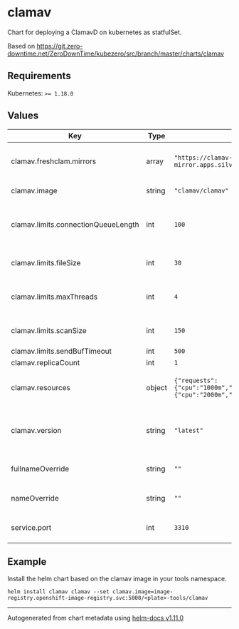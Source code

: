 # clamav

Chart for deploying a ClamavD on kubernetes as statfulSet.

Based on https://git.zero-downtime.net/ZeroDownTime/kubezero/src/branch/master/charts/clamav

## Requirements

Kubernetes: `>= 1.18.0`

## Values

| Key | Type | Default | Description |
|-----|------|---------|-------------|
| clamav.freshclam.mirrors | array | `"https://clamav-mirror.apps.silver.devops.gov.bc.ca"` | A list of clamav mirrors to be used by the clamav service |
| clamav.image | string | `"clamav/clamav"` | The clamav docker image |
| clamav.limits.connectionQueueLength | int | `100` | Maximum length the queue of pending connections may grow to |
| clamav.limits.fileSize | int | `30` | The largest file size scanable by clamav, in MB |
| clamav.limits.maxThreads | int | `4` | Maximum number of threads running at the same time. |
| clamav.limits.scanSize | int | `150` | The largest scan size permitted in clamav, in MB |
| clamav.limits.sendBufTimeout | int | `500` |  |
| clamav.replicaCount | int | `1` |  |
| clamav.resources | object | `{"requests":{"cpu":"1000m","memory":"1Gi"},"limits":{"cpu":"2000m","memory":"2Gi"}}` | The resource requests and limits for the clamav service |
| clamav.version | string | `"latest"` | The clamav docker image version - defaults to .Chart.appVersion |
| fullnameOverride | string | `""` | override the full name of the clamav chart |
| nameOverride | string | `""` | override the name of the clamav chart |
| service.port | int | `3310` | The port to be used by the clamav service |

## Example

Install the helm chart based on the clamav image in your tools namespace.

```
helm install clamav clamav --set clamav.image=image-registry.openshift-image-registry.svc:5000/<plate>-tools/clamav
```

----------------------------------------------
Autogenerated from chart metadata using [helm-docs v1.11.0](https://github.com/norwoodj/helm-docs/releases/v1.11.0)
